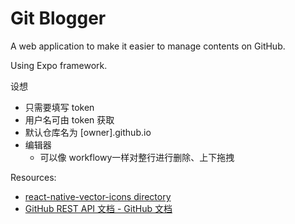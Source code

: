 # Git Blogger

A web application to make it easier to manage contents on GitHub.

Using Expo framework.

设想
- 只需要填写 token
- 用户名可由 token 获取
- 默认仓库名为 [owner].github.io
- 编辑器
	- 可以像 workflowy一样对整行进行删除、上下拖拽

Resources:
- [react-native-vector-icons directory](https://oblador.github.io/react-native-vector-icons/)
- [GitHub REST API 文档 - GitHub 文档](https://docs.github.com/zh/rest?apiVersion=2022-11-28)